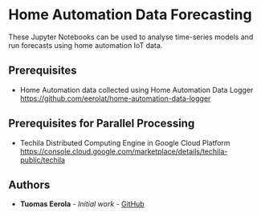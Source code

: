 # Home Automation Data Forecasting

These Jupyter Notebooks can be used to analyse time-series models and run forecasts using home automation IoT data.

## Prerequisites

- Home Automation data collected using Home Automation Data Logger https://github.com/eerolat/home-automation-data-logger

## Prerequisites for Parallel Processing

- Techila Distributed Computing Engine in Google Cloud Platform https://console.cloud.google.com/marketplace/details/techila-public/techila

## Authors

* **Tuomas Eerola** - *Initial work* - [GitHub](https://github.com/eerolat)
